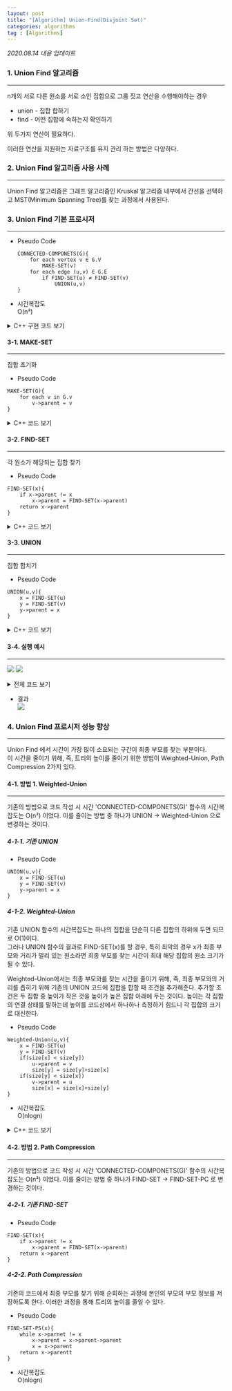 ```yaml
---
layout: post
title: "[Algorithm] Union-Find(Disjoint Set)"
categories: algorithms
tag : [Algorithms]
---
```


_2020.08.14 내용 업데이트_

### 1. Union Find 알고리즘
---
n개의 서로 다른 원소를 서로 소인 집합으로 그룹 짓고 연산을 수행해야하는 경우  

- union - 집합 합하기  
- find - 어떤 집합에 속하는지 확인하기  

위 두가지 연산이 필요하다.  

이러한 연산을 지원하는 자료구조를 유지 관리 하는 방법은 다양하다.  

### 2. Union Find 알고리즘 사용 사례 
---
Union Find 알고리즘은 그래프 알고리즘인 Kruskal 알고리즘 내부에서 간선을 선택하고 MST(Minimum Spanning Tree)를 찾는 과정에서 사용된다.  

### 3. Union Find 기본 프로시저 
---
- Pseudo Code
    ```
    CONNECTED-COMPONETS(G){
        for each vertex v ∈ G.V
            MAKE-SET(v)
        for each edge (u,v) ∈ G.E
            if FIND-SET(u) ≠ FIND-SET(v)
                UNION(u,v)
    }
    ```

- 시간복잡도  
    O(n²)

<details>
<summary>C++ 구현 코드 보기</summary>
<div markdown="1">

```cpp
void CONNECTED_COMPONENTS(char vertex[], Edge *edge[], SetItem *set[]){
    for(int vIndex=0; vIndex<10; vIndex++){
        set = MAKE_SET(vIndex, vertex[vIndex], set);
    }
    for(int eIndex=0; eIndex<7; eIndex++){
        if(FIND_SET(edge[eIndex]->e1, set) != FIND_SET(edge[eIndex]->e2, set))
            set = UNION(edge[eIndex]->e1,edge[eIndex]->e2, set);
    }
    return;
}
```
</div>
</details>


#### 3-1. MAKE-SET 
---
집합 초기화 

- Pseudo Code
```
MAKE-SET(G){
    for each v in G.v
        v->parent = v
}
```

<details>
<summary>C++ 코드 보기</summary>
<div markdown="1">

```cpp
SetItem **MAKE_SET(int index, char in, SetItem **set){
    *(set+index) = new SetItem(in, in);
    return set;
}
```
</div>
</details>

#### 3-2. FIND-SET
---
각 원소가 해당되는 집합 찾기 

- Pseudo Code
```
FIND-SET(x){
    if x->parent != x
        x->parent = FIND-SET(x->parent)
    return x->parent
}
```

<details>
<summary>C++ 코드 보기</summary>
<div markdown="1">

```cpp
char FIND_SET(char target, SetItem **set){
    // 구조체의 인덱스 찾는 부분 
    int targetIndex;
    for(int sIndex=0; sIndex<10; sIndex++){
        if(set[sIndex]->origin == target) {
            targetIndex = sIndex;
            break;
        }
    }
    // pseudo code에 맞춰 작성한 부분 
    if(set[targetIndex]->parent != set[targetIndex]->origin){
        set[targetIndex]->parent = FIND_SET(set[targetIndex]->parent, set);
    }
    return set[targetIndex]->parent;
}
```
</div>
</details>

#### 3-3. UNION
---
집합 합치기 

- Pseudo Code 
```
UNION(u,v){
    x = FIND-SET(u)
    y = FIND-SET(v)
    y->parent = x
}
```

<details>
<summary>C++ 코드 보기</summary>
<div markdown="1">

```cpp
SetItem **UNION(char e1, char e2, SetItem **set){
    char x = FIND_SET(e1, set);
    char y = FIND_SET(e2, set);
    int xIndex, yIndex;

    for(int sIndex=0; sIndex<10; sIndex++){
        if(set[sIndex]->origin == x)
            xIndex = sIndex;
        if(set[sIndex]->origin == y)
            yIndex = sIndex;
    }

    set[yIndex]->parent = x;

    return set;
}
```
</div>
</details>

#### 3-4. 실행 예시  
---
![](https://krispedia.github.io/assets/images/union_find_ex1.jpg)
![](https://krispedia.github.io/assets/images/union_find_ex2.jpg)

<details>
<summary>전체 코드 보기</summary>
<div markdown="1">

```cpp
#include<iostream>

using namespace std;

struct Edge{
    char e1;
    char e2;
    Edge(char e1, char e2):e1(e1), e2(e2){}
};
struct SetItem{
    char origin;
    char parent;
    SetItem(char origin, char parent): origin(origin), parent(parent){}
};

char FIND_SET(char target, SetItem **set);

////////////////// 출력용 /////////////////////////////
///
void checkSet(SetItem *set[]){
    for(int i=0; i<10; i++)
        cout<<set[i]->origin<<" ";
    cout<<endl;
    for(int i=0; i<10; i++)
        cout<<set[i]->parent<<" ";
    cout<<endl;
}
void printSet(SetItem *set[]){
    bool done[10] = {false};
    bool head[10] = {false};
    for(int setIndex=0; setIndex<10; setIndex++){
        char headChar = set[setIndex]->parent;
        for(int subIndex=0; subIndex<10; subIndex++){
            if(set[subIndex]->origin == headChar)
                head[subIndex] = true;
        }
    }
    for(int index=0; index<10; index++){
        if(head[index]){
            char headChar = set[index]->origin;
            cout<<"{ ";
            for(int setIndex=0; setIndex<10; setIndex++){
                if(FIND_SET(set[setIndex]->origin, set) == headChar)
                    cout<<set[setIndex]->origin<<" ";
            }
            cout<<"} ";
        }
    }
    cout<<endl;
}
///
////////////////////////////////////////////////////////

SetItem **MAKE_SET(int index, char in, SetItem **set){
    *(set+index) = new SetItem(in, in);
    return set;
}
char FIND_SET(char target, SetItem **set){
    int targetIndex;
    for(int sIndex=0; sIndex<10; sIndex++){
        if(set[sIndex]->origin == target) {
            targetIndex = sIndex;
            break;
        }
    }
    if(set[targetIndex]->parent != set[targetIndex]->origin){
        set[targetIndex]->parent = FIND_SET(set[targetIndex]->parent, set);
    }
    return set[targetIndex]->parent;
}
SetItem **UNION(char e1, char e2, SetItem **set){
    char x = FIND_SET(e1, set);
    char y = FIND_SET(e2, set);
    int xIndex, yIndex;

    for(int sIndex=0; sIndex<10; sIndex++){
        if(set[sIndex]->origin == x)
            xIndex = sIndex;
        if(set[sIndex]->origin == y)
            yIndex = sIndex;
    }

    set[yIndex]->parent = x;

    return set;
}

void CONNECTED_COMPONENTS(char vertex[], Edge *edge[], SetItem *set[]){
    for(int vIndex=0; vIndex<10; vIndex++){
        set = MAKE_SET(vIndex, vertex[vIndex], set);
    }
    cout<<" INIT ";
    printSet(set);
    for(int eIndex=0; eIndex<7; eIndex++){
        if(FIND_SET(edge[eIndex]->e1, set) != FIND_SET(edge[eIndex]->e2, set))
            set = UNION(edge[eIndex]->e1,edge[eIndex]->e2, set);
        cout<<"("<<edge[eIndex]->e1<<'-'<<edge[eIndex]->e2<<") ";
        printSet(set);
        //checkSet(set);
    }
    return;
}

int main(){
    SetItem *set[10];
    char vertex[] = {'a','b','c','d','e','f','g','h','i','j'};
    Edge *edge[] = { new Edge('b','d'),
                    new Edge('e','g'),
                    new Edge('a','c'),
                    new Edge('h','i'),
                    new Edge('a','b'),
                    new Edge('e','f'),
                    new Edge('b','c')
                    };

    CONNECTED_COMPONENTS(vertex, edge, set);

    return 0;
}
```
</div>
</details>

- 결과  
    ![](https://krispedia.github.io/assets/images/union_find_ex3.jpg)

### 4. Union Find 프로시저 성능 향상
--- 

Union Find 에서 시간이 가장 많이 소요되는 구간이 최종 부모를 찾는 부분이다.  
이 시간을 줄이기 위해, 즉, 트리의 높이를 줄이기 위한 방법이 Weighted-Union, Path Compression 2가지 있다.  

#### 4-1. 방법 1. Weighted-Union 
---
기존의 방법으로 코드 작성 시 시간 'CONNECTED-COMPONETS(G)' 함수의 시간복잡도는 O(n²) 이었다. 이를 줄이는 방법 중 하나가 UNION -> Weighted-Union 으로 변경하는 것이다.  

##### 4-1-1. 기존 UNION

- Pseudo Code 
```
UNION(u,v){
    x = FIND-SET(u)
    y = FIND-SET(v)
    y->parent = x
}
```

##### 4-1-2. Weighted-Union

기존 UNION 함수의 시간복잡도는 하나의 집합을 단순히 다른 집합의 하위에 두면 되므로 O(1)이다.  
그러나 UNION 함수의 결과로 FIND-SET(x)를 할 경우, 특히 최악의 경우 x가 최종 부모와 거리가 멀리 있는 원소라면 최종 부모를 찾는 시간이 최대 해당 집합의 원소 크기가 될 수 있다.  

Weighted-Union에서는 최종 부모와를 찾는 시간을 줄이기 위해, 즉, 최종 부모와의 거리를 좁히기 위해 기존의 UNION 코드에 집합을 합할 때 조건을 추가해준다. 추가할 조건은 두 집합 중 높이가 작은 것을 높이가 높은 집합 아래에 두는 것이다. 높이는 각 집합의 연결 상태를 말하는데 높이를 코드상에서 하나하나 측정하기 힘드니 각 집합의 크기로 대신한다.  

- Pseudo Code
```
Weighted-Union(u,v){
    x = FIND-SET(u)
    y = FIND-SET(v)
    if(size[x] < size[y])
        u->parent = v
        size[y] = size[y]+size[x]
    if(size[y] < size[x])
        v->parent = u
        size[x] = size[x]+size[y]
}
```

- 시간복잡도  
O(nlogn)  

<details>
<summary>C++ 코드 보기</summary>
<div markdown="1">

```cpp
int size[10] = {1};

SetItem **UNION(char e1, char e2, SetItem **set){
    char x = FIND_SET(e1, set);
    char y = FIND_SET(e2, set);
    int xIndex, yIndex;

    for(int sIndex=0; sIndex<10; sIndex++){
        if(set[sIndex]->origin == x)
            xIndex = sIndex;
        if(set[sIndex]->origin == y)
            yIndex = sIndex;
    }

    if(size[xIndex] < size[yIndex]) {
        set[xIndex]->parent = y;
        size[y] = size[y] + size[x];
    }
    else{
        set[yIndex]->parent = x;
        size[x] = size[x] + size[y];
    }

    return set;
}
```
</div>
</details>

#### 4-2. 방법 2. Path Compression
---
기존의 방법으로 코드 작성 시 시간 'CONNECTED-COMPONETS(G)' 함수의 시간복잡도는 O(n²) 이었다. 이를 줄이는 방법 중 하나가 FIND-SET -> FIND-SET-PC 로 변경하는 것이다. 

##### 4-2-1. 기존 FIND-SET
- Pseudo Code
```
FIND-SET(x){
    if x->parent != x
        x->parent = FIND-SET(x->parent)
    return x->parent
}
```

##### 4-2-2. Path Compression 

기존의 코드에서 최종 부모를 찾기 위해 순회하는 과정에 본인의 부모의 부모 정보를 저장하도록 한다. 이러한 과정을 통해 트리의 높이를 줄일 수 있다.  

- Pseudo Code
```
FIND-SET-PS(x){
    while x->parnet != x
        x->parent = x->parent->parent
        x = x->parent
    return x->parentt
}
```

- 시간복잡도  
O(nlogn)

